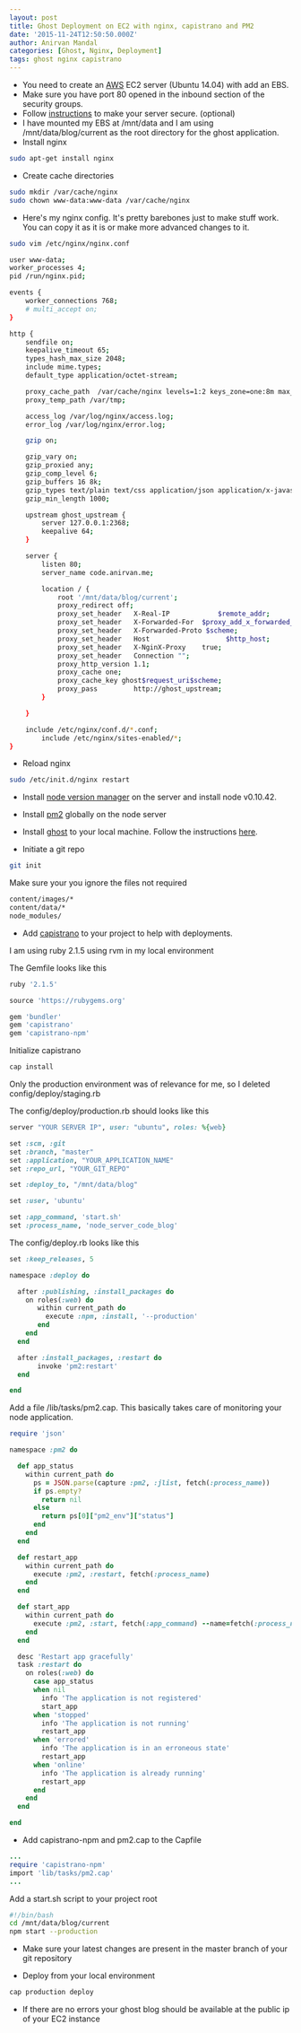```yaml
---
layout: post
title: Ghost Deployment on EC2 with nginx, capistrano and PM2
date: '2015-11-24T12:50:50.000Z'
author: Anirvan Mandal
categories: [Ghost, Nginx, Deployment]
tags: ghost nginx capistrano
---
```


* You need to create an [AWS](http://aws.amazon.com/) EC2 server (Ubuntu 14.04) with add an EBS.
* Make sure you have port 80 opened in the inbound section of the security groups.
* Follow [instructions](https://www.thefanclub.co.za/how-to/how-secure-ubuntu-1204-lts-server-part-1-basics) to make your server secure. (optional)
* I have mounted my EBS at /mnt/data and I am using /mnt/data/blog/current as the root directory for the ghost application.
* Install nginx

```bash
sudo apt-get install nginx
```

* Create cache directories

```bash
sudo mkdir /var/cache/nginx
sudo chown www-data:www-data /var/cache/nginx
```

* Here's my nginx config. It's pretty barebones just to make stuff work. You can copy it as it is or make more advanced changes to it.

```sh
sudo vim /etc/nginx/nginx.conf
```

```bash
user www-data;
worker_processes 4;
pid /run/nginx.pid;

events {
	worker_connections 768;
	# multi_accept on;
}

http {
	sendfile on;
	keepalive_timeout 65;
	types_hash_max_size 2048;
	include mime.types;
	default_type application/octet-stream;

	proxy_cache_path  /var/cache/nginx levels=1:2 keys_zone=one:8m max_size=3000m inactive=600m;
	proxy_temp_path /var/tmp;

	access_log /var/log/nginx/access.log;
	error_log /var/log/nginx/error.log;

	gzip on;

	gzip_vary on;
	gzip_proxied any;
	gzip_comp_level 6;
	gzip_buffers 16 8k;
	gzip_types text/plain text/css application/json application/x-javascript text/xml application/xml application/xml+rss text/javascript;
	gzip_min_length 1000;

	upstream ghost_upstream {
		server 127.0.0.1:2368;
		keepalive 64;
	}

	server {
		listen 80;
		server_name code.anirvan.me;

		location / {
			root '/mnt/data/blog/current';
			proxy_redirect off;
			proxy_set_header   X-Real-IP            $remote_addr;
			proxy_set_header   X-Forwarded-For  $proxy_add_x_forwarded_for;
			proxy_set_header   X-Forwarded-Proto $scheme;
			proxy_set_header   Host                   $http_host;
			proxy_set_header   X-NginX-Proxy    true;
			proxy_set_header   Connection "";
			proxy_http_version 1.1;
			proxy_cache one;
			proxy_cache_key ghost$request_uri$scheme;
			proxy_pass         http://ghost_upstream;
		}

	}

	include /etc/nginx/conf.d/*.conf;
        include /etc/nginx/sites-enabled/*;
}
```


* Reload nginx

```bash
sudo /etc/init.d/nginx restart
```

* Install [node version manager](https://github.com/creationix/nvm) on the server and install node v0.10.42.

* Install [pm2](https://github.com/Unitech/pm2) globally on the node server

* Install [ghost](https://ghost.org/download/) to your local machine. Follow the instructions [here](http://support.ghost.org/installation/).

* Initiate a git repo

```bash
git init
```

Make sure your you ignore the files not required

```bash
content/images/*
content/data/*
node_modules/
```

* Add [capistrano](http://capistranorb.com/) to your project to help with deployments.

I am using ruby 2.1.5 using rvm in my local environment

The Gemfile looks like this

```ruby
ruby '2.1.5'

source 'https://rubygems.org'

gem 'bundler'
gem 'capistrano'
gem 'capistrano-npm'
```

Initialize capistrano

```bash
cap install
```

Only the production environment was of relevance for me, so I deleted config/deploy/staging.rb

The config/deploy/production.rb should looks like this

```ruby
server "YOUR SERVER IP", user: "ubuntu", roles: %{web}

set :scm, :git
set :branch, "master"
set :application, "YOUR_APPLICATION_NAME"
set :repo_url, "YOUR_GIT_REPO"

set :deploy_to, "/mnt/data/blog"

set :user, 'ubuntu'

set :app_command, 'start.sh'
set :process_name, 'node_server_code_blog'
```

The config/deploy.rb looks like this

```ruby
set :keep_releases, 5

namespace :deploy do

  after :publishing, :install_packages do
    on roles(:web) do
       within current_path do
         execute :npm, :install, '--production'
       end
    end
  end

  after :install_packages, :restart do
       invoke 'pm2:restart'
  end

end
```

Add a file /lib/tasks/pm2.cap. This basically takes care of monitoring your node application.

```ruby
require 'json'

namespace :pm2 do

  def app_status
    within current_path do
      ps = JSON.parse(capture :pm2, :jlist, fetch(:process_name))
      if ps.empty?
        return nil
      else
        return ps[0]["pm2_env"]["status"]
      end
    end
  end

  def restart_app
    within current_path do
      execute :pm2, :restart, fetch(:process_name)
    end
  end

  def start_app
    within current_path do
      execute :pm2, :start, fetch(:app_command) --name=fetch(:process_name)
    end
  end

  desc 'Restart app gracefully'
  task :restart do
    on roles(:web) do
      case app_status
      when nil
        info 'The application is not registered'
        start_app
      when 'stopped'
        info 'The application is not running'
        restart_app
      when 'errored'
        info 'The application is in an erroneous state'
        restart_app
      when 'online'
        info 'The application is already running'
        restart_app
      end
    end
  end

end
```

* Add capistrano-npm and pm2.cap to the Capfile

```ruby
...
require 'capistrano-npm'
import 'lib/tasks/pm2.cap'
...
```

Add a start.sh script to your project root

```bash
#!/bin/bash
cd /mnt/data/blog/current
npm start --production
```

* Make sure your latest changes are present in the master branch of your git repository

* Deploy from your local environment

```bash
cap production deploy
```

* If there are no errors your ghost blog should be available at the public ip of your EC2 instance
